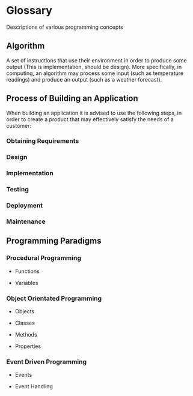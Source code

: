 # Glossary

Descriptions of various programming concepts

## Algorithm

A set of instructions that use their environment in order to produce some output (This is implementation, should be design). More specifically, in computing, an algorithm may process some input (such as temperature readings) and produce an output (such as a weather forecast).

## Process of Building an Application

When building an application it is advised to use the following steps, in order to create a product that may effectively satisfy the needs of a customer:

### Obtaining Requirements

### Design

### Implementation

### Testing

### Deployment

### Maintenance

## Programming Paradigms

### Procedural Programming

- Functions

- Variables

### Object Orientated Programming

- Objects

- Classes

- Methods

- Properties

### Event Driven Programming

- Events

- Event Handling
